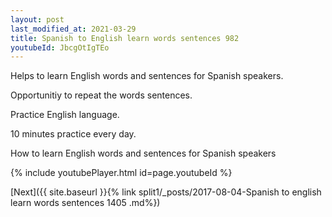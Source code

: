 ```yaml
---
layout: post
last_modified_at: 2021-03-29
title: Spanish to English learn words sentences 982 
youtubeId: JbcgOtIgTEo
---
```

 
 
Helps to learn English words and sentences for Spanish speakers.

Opportunitiy to repeat the words sentences. 

Practice English language. 
 
10 minutes practice every day. 
 
How to learn English words and sentences for Spanish speakers 
 
{% include youtubePlayer.html id=page.youtubeId %}
 
 
[Next]({{ site.baseurl }}{% link  split1/_posts/2017-08-04-Spanish to english learn words sentences 1405 .md%})
 
